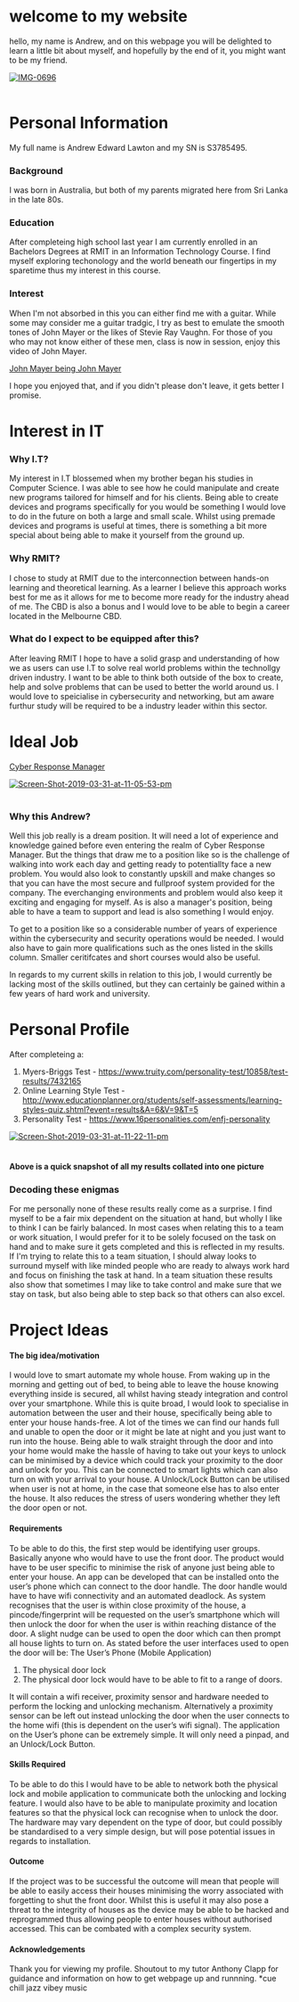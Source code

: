 # **welcome to my website**
hello, my name is Andrew, and on this webpage you will be delighted to learn a little bit about myself, and hopefully by the end of it, you might want to be my friend.

<a href="https://ibb.co/yXQYG1M"><img src="https://i.ibb.co/NsymQPk/IMG-0696.jpg" alt="IMG-0696" border="0"></a><br /><a target='_blank' href='https://imgbb.com/'></a><br />

# **Personal Information**
My full name is Andrew Edward Lawton and my SN is S3785495.


### Background
I was born in Australia, but both of my parents migrated here from Sri Lanka in the late 80s. 


### Education
After completeing high school last year I am currently enrolled in an Bachelors Degrees at RMIT in an Information Technology Course. I find myself exploring techonology and the world beneath our fingertips in my sparetime thus my interest in this course. 

### Interest
When I'm not absorbed in this you can either find me with a guitar. While some may consider me a guitar tradgic, I try as best to emulate the smooth tones of John Mayer or the likes of Stevie Ray Vaughn. For those of you who may not know either of these men, class is now in session, enjoy this video of John Mayer.


[John Mayer being John Mayer](https://www.youtube.com/watch?v=mQ055hHdxbE)


I hope you enjoyed that, and if you didn't please don't leave, it gets better I promise.

# **Interest in IT**

### Why I.T?
My interest in I.T blossemed when my brother began his studies in Computer Science. I was able to see how he could manipulate and create new programs tailored for himself and for his clients. Being able to create devices and programs specifically for you would be something I would love to do in the future on both a large and small scale. Whilst using premade devices and programs is useful at times, there is something a bit more special about being able to make it yourself from the ground up.

### Why RMIT?
I chose to study at RMIT due to the interconnection between hands-on learning and theoretical learning. As a learner I believe this approach works best for me as it allows for me to become more ready for the industry ahead of me. The CBD is also a bonus and I would love to be able to begin a career located in the Melbourne CBD.

### What do I expect to be equipped after this?
After leaving RMIT I hope to have a solid grasp and understanding of how we as users can use I.T to solve real world problems within the technollgy driven industry. I want to be able to think both outside of the box to create, help and solve problems that can be used to better the world around us. I would love to speicialise in cybersecurity and networking, but am aware furthur study will be required to be a industry leader within this sector.

# Ideal Job
[Cyber Response Manager](https://www.seek.com.au/job/38565205?searchrequesttoken=27fdaa48-532e-4c51-a1e6-2209219c8d6c&type=standard)

<a href="https://ibb.co/ZKQD81c"><img src="https://i.ibb.co/K7tvqzV/Screen-Shot-2019-03-31-at-11-05-53-pm.png" alt="Screen-Shot-2019-03-31-at-11-05-53-pm" border="0"></a><br /><a target='_blank' href='https://imgbb.com/'></a><br />

### Why this Andrew?
Well this job really is a dream position. It will need a lot of experience and knowledge gained before even entering the realm of Cyber Response Manager. But the things that draw me to a position like so is the challenge of walking into work each day and getting ready to potentiallty face a new problem. You would also look to constantly upskill and make changes so that you can have the most secure and fullproof system provided for the company. The everchanging environments and problem would also keep it exciting and engaging for myself. As is also a manager's position, being able to have a team to support and lead is also something I would enjoy. 

To get to a position like so a considerable number of years of experience within the cybersecurity and security operations would be needed. I would also have to gain more qualifications such as the ones listed in the skills column. Smaller ceritifcates and short courses would also be useful.

In regards to my current skills in relation to this job, I would currently be lacking most of the skills outlined, but they can certainly be gained within a few years of hard work and university.

# Personal Profile
After completeing a:
1. Myers-Briggs Test - https://www.truity.com/personality-test/10858/test-results/7432165
2. Online Learning Style Test - http://www.educationplanner.org/students/self-assessments/learning-styles-quiz.shtml?event=results&A=6&V=9&T=5
3. Personality Test - https://www.16personalities.com/enfj-personality

<a href="https://ibb.co/1GzdWcS"><img src="https://i.ibb.co/qYJWQ6Z/Screen-Shot-2019-03-31-at-11-22-11-pm.png" alt="Screen-Shot-2019-03-31-at-11-22-11-pm" border="0"></a><br /><a target='_blank' href='https://imgbb.com/'></a><br />

#### Above is a quick snapshot of all my results collated into one picture

### Decoding these enigmas
For me personally none of these results really come as a surprise. I find myself to be a fair mix dependent on the situation at hand, but wholly I like to think I can be fairly balanced. In most cases when relating this to a team or work situation, I would prefer for it to be solely focused on the task on hand and to make sure it gets completed and this is reflected in my results. If I'm trying to relate this to a team situation, I should alway looks to surround myself with like minded people who are ready to always work hard and focus on finishing the task at hand. In a team situation these results also show that sometimes I may like to take control and make sure that we stay on task, but also being able to step back so that others can also excel.

# Project Ideas
#### The big idea/motivation
I would love to smart automate my whole house. From waking up in the morning and getting out of bed, to being able to leave the house knowing everything inside is secured, all whilst having steady integration and control over your smartphone. While this is quite broad, I would look to specialise in automation between the user and their house, specifically being able to enter your house hands-free. A lot of the times we can find our hands full and unable to open the door or it might be late at night and you just want to run into the house. Being able to walk straight through the door and into your home would make the hassle of having to take out your keys to unlock can be minimised by a device which could track your proximity to the door and unlock for you. This can be connected to smart lights which can also turn on with your arrival to your house. A Unlock/Lock Button can be utilised when user is not at home, in the case that someone else has to also enter the house. It also reduces the stress of users wondering whether they left the door open or not.

#### Requirements
To be able to do this, the first step would be identifying user groups. Basically anyone who would have to use the front door. The product would have to be user specific to minimise the risk of anyone just being able to enter your house. An app can be developed that can be installed onto the user’s phone which can connect to the door handle. The door handle would have to have wifi connectivity and an automated deadlock. As system recognises that the user is within close proximity of the house, a pincode/fingerprint will be requested on the user’s smartphone which will then unlock the door for when the user is within reaching distance of the door.  A slight nudge can be used to open the door which can then prompt all house lights to turn on. As stated before the user interfaces used to open the door will be:
The User’s Phone (Mobile Application)
1. The physical door lock
2. The physical door lock would have to be able to fit to a range of doors. 

It will contain a wifi receiver, proximity sensor and hardware needed to perform the locking and unlocking mechanism. Alternatively a proximity sensor can be left out instead unlocking the door when the user connects to the home wifi (this is dependent on the user’s wifi signal). 
The application on the User’s phone can be extremely simple. It will only need a pinpad, and an Unlock/Lock Button.

#### Skills Required
To be able to do this I would have to be able to network both the physical lock and mobile application to communicate both the unlocking and locking feature. I would also have to be able to manipulate proximity and location features so that the physical lock can recognise when to unlock the door. The hardware may vary dependent on the type of door, but could possibly be standardised to a very simple design, but will pose potential issues in regards to installation.

#### Outcome
If the project was to be successful the outcome will mean that people will be able to easily access their houses minimising the worry associated with forgetting to shut the front door. Whilst this is useful it may also pose a threat to the integrity of houses as the device may be able to be hacked and reprogrammed thus allowing people to enter houses without authorised accessed. This can be combated with a complex security system.

#### Acknowledgements
Thank you for viewing my profile. Shoutout to my tutor Anthony Clapp for guidance and information on how to get webpage up and runnning. *cue chill jazz vibey music



